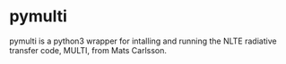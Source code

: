 # pymulti

pymulti is a python3 wrapper for intalling and running the NLTE radiative transfer code, MULTI, from Mats Carlsson.
